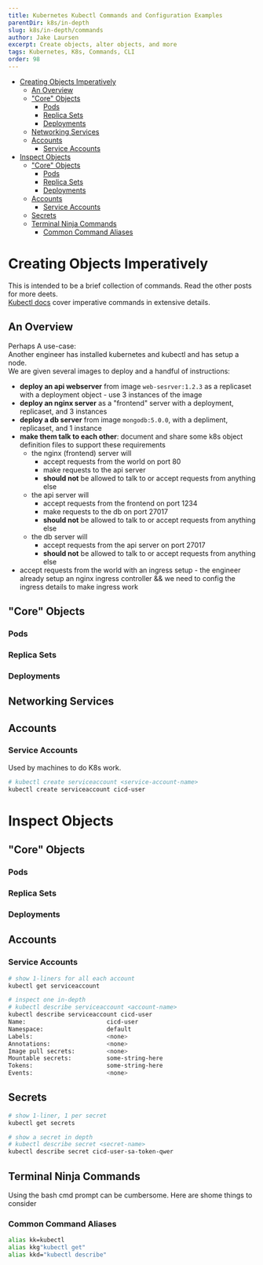 ```yaml
---
title: Kubernetes Kubectl Commands and Configuration Examples
parentDir: k8s/in-depth
slug: k8s/in-depth/commands
author: Jake Laursen
excerpt: Create objects, alter objects, and more
tags: Kubernetes, K8s, Commands, CLI
order: 98
---
```


- [Creating Objects Imperatively](#creating-objects-imperatively)
  - [An Overview](#an-overview)
  - ["Core" Objects](#core-objects)
    - [Pods](#pods)
    - [Replica Sets](#replica-sets)
    - [Deployments](#deployments)
  - [Networking Services](#networking-services)
  - [Accounts](#accounts)
    - [Service Accounts](#service-accounts)
- [Inspect Objects](#inspect-objects)
  - ["Core" Objects](#core-objects-1)
    - [Pods](#pods-1)
    - [Replica Sets](#replica-sets-1)
    - [Deployments](#deployments-1)
  - [Accounts](#accounts-1)
    - [Service Accounts](#service-accounts-1)
  - [Secrets](#secrets)
  - [Terminal Ninja Commands](#terminal-ninja-commands)
    - [Common Command Aliases](#common-command-aliases)
# Creating Objects Imperatively
This is intended to be a brief collection of commands. Read the other posts for more deets.  
[Kubectl docs](https://kubernetes.io/docs/reference/generated/kubectl/kubectl-commands#create) cover imperative commands in extensive details.  

## An Overview
Perhaps A use-case:  
Another engineer has installed kubernetes and kubectl and has setup a node.  
We are given several images to deploy and a handful of instructions:
- **deploy an api webserver** from image `web-sesrver:1.2.3` as a replicaset with a deployment object - use 3 instances of the image
- **deploy an nginx server** as a "frontend" server with a deployment, replicaset, and 3 instances
- **deploy a db server** from image `mongodb:5.0.0`, with a depliment, replicaset, and 1 instance 
- **make them talk to each other**: document and share some k8s object definition files to support these requirements 
  - the nginx (frontend) server will 
    - accept requests from the world on port 80
    - make requests to the api server
    - **should not** be allowed to talk to or accept requests from anything else
  - the api server will 
    - accept requests from the frontend on port 1234
    - make requests to the db on port 27017
    - **should not** be allowed to talk to or accept requests from anything else
  - the db server will 
    - accept requests from the api server on port 27017
    - **should not** be allowed to talk to or accept requests from anything else
- accept requests from the world with an ingress setup - the engineer already setup an nginx ingress controller && we need to config the ingress details to make ingress work

## "Core" Objects
### Pods
### Replica Sets
### Deployments

## Networking Services

## Accounts
### Service Accounts
Used by machines to do K8s work.
```bash
# kubectl create serviceaccount <service-account-name>
kubectl create serviceaccount cicd-user
```

# Inspect Objects
## "Core" Objects
### Pods
### Replica Sets
### Deployments

## Accounts
### Service Accounts
```bash
# show 1-liners for all each account
kubectl get serviceaccount

# inspect one in-depth
# kubectl describe serviceaccount <account-name>
kubectl describe serviceaccount cicd-user
Name:                       cicd-user
Namespace:                  default
Labels:                     <none>
Annotations:                <none>
Image pull secrets:         <none>
Mountable secrets:          some-string-here
Tokens:                     some-string-here
Events:                     <none>
```

## Secrets
```bash
# show 1-liner, 1 per secret
kubectl get secrets

# show a secret in depth
# kubectl describe secret <secret-name>
kubectl describe secret cicd-user-sa-token-qwer
```

## Terminal Ninja Commands
Using the bash cmd prompt can be cumbersome. Here are shome things to consider
### Common Command Aliases
```bash
alias kk=kubectl
alias kkg"kubectl get"
alias kkd="kubectl describe"
```